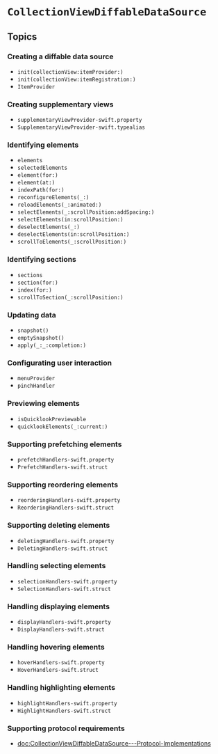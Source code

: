 # ``CollectionViewDiffableDataSource``

## Topics

### Creating a diffable data source

- ``init(collectionView:itemProvider:)``
- ``init(collectionView:itemRegistration:)``
- ``ItemProvider``

### Creating supplementary views

- ``supplementaryViewProvider-swift.property``
- ``SupplementaryViewProvider-swift.typealias``

### Identifying elements

- ``elements``
- ``selectedElements``
- ``element(for:)``
- ``element(at:)``
- ``indexPath(for:)``
- ``reconfigureElements(_:)``
- ``reloadElements(_:animated:)``
- ``selectElements(_:scrollPosition:addSpacing:)``
- ``selectElements(in:scrollPosition:)``
- ``deselectElements(_:)``
- ``deselectElements(in:scrollPosition:)``
- ``scrollToElements(_:scrollPosition:)``

### Identifying sections

- ``sections``
- ``section(for:)``
- ``index(for:)``
- ``scrollToSection(_:scrollPosition:)``

### Updating data

- ``snapshot()``
- ``emptySnapshot()``
- ``apply(_:_:completion:)``

### Configurating user interaction

- ``menuProvider``
- ``pinchHandler``

### Previewing elements

- ``isQuicklookPreviewable``
- ``quicklookElements(_:current:)``

### Supporting prefetching elements

- ``prefetchHandlers-swift.property``
- ``PrefetchHandlers-swift.struct``

### Supporting reordering elements

- ``reorderingHandlers-swift.property``
- ``ReorderingHandlers-swift.struct``

### Supporting deleting elements

- ``deletingHandlers-swift.property``
- ``DeletingHandlers-swift.struct``

### Handling selecting elements

- ``selectionHandlers-swift.property``
- ``SelectionHandlers-swift.struct``

### Handling displaying elements

- ``displayHandlers-swift.property``
- ``DisplayHandlers-swift.struct``

### Handling hovering elements

- ``hoverHandlers-swift.property``
- ``HoverHandlers-swift.struct``

### Handling highlighting elements

- ``highlightHandlers-swift.property``
- ``HighlightHandlers-swift.struct``

### Supporting protocol requirements

- <doc:CollectionViewDiffableDataSource---Protocol-Implementations>

